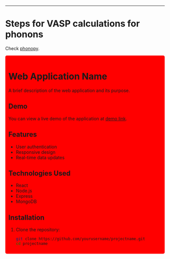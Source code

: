 
---

# Steps for VASP calculations for phonons
Check [phonopy](https://phonopy.github.io/phonopy/).

<div style="background-color: red; padding: 10px; border-radius: 5px;">

# Web Application Name

A brief description of the web application and its purpose.

## Demo

You can view a live demo of the application at [demo link](https://example.com).

## Features

- User authentication
- Responsive design
- Real-time data updates

## Technologies Used

- React
- Node.js
- Express
- MongoDB

## Installation

1. Clone the repository:

   ```bash
   git clone https://github.com/yourusername/projectname.git
   cd projectname
